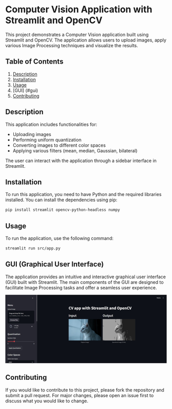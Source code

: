 # Computer Vision Application with Streamlit and OpenCV

This project demonstrates a Computer Vision application built using Streamlit and OpenCV. The application allows users to upload images, apply various Image Processing techniques and visualize the results.

## Table of Contents
1. [Description](#description)
2. [Installation](#installation)
3. [Usage](#usage)
4. [GUI] (#gui)
5. [Contributing](#contributing)

## Description

This application includes functionalities for:
- Uploading images
- Performing uniform quantization
- Converting images to different color spaces
- Applying various filters (mean, median, Gaussian, bilateral)

The user can interact with the application through a sidebar interface in Streamlit.

## Installation

To run this application, you need to have Python and the required libraries installed. You can install the dependencies using pip:

```bash
pip install streamlit opencv-python-headless numpy
```

## Usage

To run the application, use the following command:

```bash
streamlit run src/app.py
```

## GUI (Graphical User Interface)

The application provides an intuitive and interactive graphical user interface (GUI) built with Streamlit. The main components of the GUI are designed to facilitate Image Processing tasks and offer a seamless user experience.

![Interface](data/gui/gui_overview.jpg)

## Contributing

If you would like to contribute to this project, please fork the repository and submit a pull request. For major changes, please open an issue first to discuss what you would like to change.